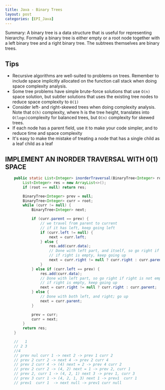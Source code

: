 ```yaml
---
title: Java - Binary Trees
layout: post
categories: [EPI_Java]
---
```


Summary: A binary tree is a data structure that is useful for representing hierarchy. Formally a binary tree is either empty or a root node together with a left binary tree and a right binary tree. The subtrees themselves are binary trees. 

## Tips

- Recursive algorithms are well-suited to problems on trees. Remember to include space implicitly allocated on the function call stack when doing space complexity analysis.
- Some tree problems have simple brute-force solutions that use `O(n)` space solution, but subtler solutions that uses the existing tree nodes to reduce space complexity to `O(1)`
- Consider left- and right-skewed trees when doing complexity analysis. Note that `O(h)` complexity, where h is the tree height, translates into `O(logn)`complexity for balanced trees, but `O(n)` complexity for skewed trees.
- If each node has a parent field, use it to make your code simpler, and to reduce time and space complexity
- It's easy to make the mistake of treating a node that has a single child as a leaf child as a leaf

## IMPLEMENT AN INORDER TRAVERSAL WITH 0(1) SPACE

```java
    public static List<Integer> inorderTraversal(BinaryTree<Integer> root) {
        List<Integer> res = new ArrayList<>();
        if (root == null) return res;

        BinaryTree<Integer> prev = null;
        BinaryTree<Integer> curr = root;
        while (curr != null) {
            BinaryTree<Integer> next;

            if (curr.parent == prev) {
                // we travel from parent to current
                // if it has left, keep going left
                if (curr.left != null) {
                    next = curr.left;
                } else {
                    res.add(curr.data);
                    // Done with left part, and itself, so go right if right is not empty
                    // if right is empty, keep going up
                    next = curr.right != null ? curr.right : curr.parent;
                }
            } else if (curr.left == prev) {
                res.add(curr.data);
                // Done with left part, so go right if right is not empty
                // if right is empty, keep going up
                next = curr.right != null ? curr.right : curr.parent;
            } else {
                // Done with both left, and right; go up
                next = curr.parent;
            }

            prev = curr;
            curr = next;
        }
        return res;
    }

    //   1
    // 2 3
    //4
    // prev nul curr 1 -> next 2 -> prev 1 curr 2
    // prev 2 curr 2 -> next 4 -> prev 2 curr 4
    // prev 2 curr 4 -> (4) next = 2 -> prev 4 curr 2
    // prev 2 curr 2 -> (4, 2) next = 1 -> prev 2, curr 1
    // prev 2, curr 1 -> (4, 2, 1) next 3 -> prev 1, curr 3
    // prev 3 curr 1 -> (4, 2, 1, 3) next 1 -> prev1  curr 1
    // prev1  curr 1  -> next null -> prev1 curr null
```

